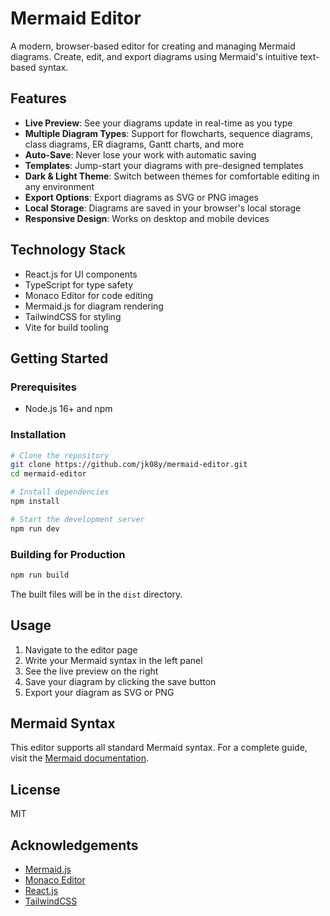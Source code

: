 # Mermaid Editor

A modern, browser-based editor for creating and managing Mermaid diagrams. Create, edit, and export diagrams using Mermaid's intuitive text-based syntax. 

## Features

- **Live Preview**: See your diagrams update in real-time as you type
- **Multiple Diagram Types**: Support for flowcharts, sequence diagrams, class diagrams, ER diagrams, Gantt charts, and more
- **Auto-Save**: Never lose your work with automatic saving
- **Templates**: Jump-start your diagrams with pre-designed templates
- **Dark & Light Theme**: Switch between themes for comfortable editing in any environment
- **Export Options**: Export diagrams as SVG or PNG images
- **Local Storage**: Diagrams are saved in your browser's local storage
- **Responsive Design**: Works on desktop and mobile devices

## Technology Stack

- React.js for UI components
- TypeScript for type safety
- Monaco Editor for code editing
- Mermaid.js for diagram rendering
- TailwindCSS for styling
- Vite for build tooling

## Getting Started

### Prerequisites

- Node.js 16+ and npm

### Installation

```bash
# Clone the repository
git clone https://github.com/jk08y/mermaid-editor.git
cd mermaid-editor

# Install dependencies
npm install

# Start the development server
npm run dev
```

### Building for Production

```bash
npm run build
```

The built files will be in the `dist` directory.

## Usage 

1. Navigate to the editor page
2. Write your Mermaid syntax in the left panel
3. See the live preview on the right
4. Save your diagram by clicking the save button
5. Export your diagram as SVG or PNG

## Mermaid Syntax

This editor supports all standard Mermaid syntax. For a complete guide, visit the [Mermaid documentation](https://mermaid.js.org/intro/getting-started.html).

## License

MIT

## Acknowledgements

- [Mermaid.js](https://mermaid.js.org/)
- [Monaco Editor](https://microsoft.github.io/monaco-editor/)
- [React.js](https://reactjs.org/)
- [TailwindCSS](https://tailwindcss.com/)

